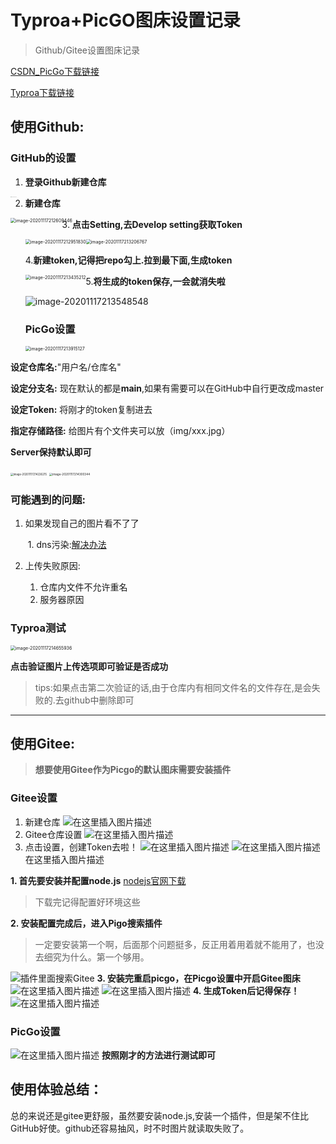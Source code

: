 # Typroa+PicGO图床设置记录
> Github/Gitee设置图床记录

[CSDN_PicGo下载链接](https://download.csdn.net/download/Aichilubiantan/12930458)

[Typroa下载链接](https://typora.io/)

## 使用Github:

###  GitHub的设置

1. **登录Github新建仓库**

<img src="https://gitee.com/pengjae/pic/raw/master/img/picgo_github_newrep.png" alt="image-20201117212130628" style="zoom:5%;float:left" />

2. **新建仓库**

<img src="https://gitee.com/pengjae/pic/raw/master/img/pic_github_createrep.png" alt="image-20201117212609446" style="zoom:50%;float:left" />

3. **点击Setting,去Develop setting获取Token**

   <img src="https://gitee.com/pengjae/pic/raw/master/img/pic_gtihub_setting.png" alt="image-20201117212951830" style="zoom:50%;float:left" />

   <img src="C:\Users\25086\AppData\Roaming\Typora\typora-user-images\image-20201117213206767.png" alt="image-20201117213206767" style="zoom:50%;" />

   4.**新建token,记得把repo勾上.拉到最下面,生成token**

   <img src="https://gitee.com/pengjae/pic/raw/master/img/picgo_github_token.png" alt="image-20201117213435212" style="zoom:50%;float:left" />

   5.**将生成的token保存,一会就消失啦**

   ![image-20201117213548548](https://img-blog.csdnimg.cn/img_convert/9a142d8cb5b1c2b9db2ac63605c156ab.png)

   ### PicGo设置

   <img src="https://gitee.com/pengjae/pic/raw/master/img/picgoSetting.png" alt="image-20201117213915127" style="zoom:50%;" />

**设定仓库名:**"用户名/仓库名"

   **设定分支名:** 现在默认的都是**main**,如果有需要可以在GitHub中自行更改成master

   **设定Token:** 将刚才的token复制进去

   **指定存储路径:** 给图片有个文件夹可以放（img/xxx.jpg）

   

   **Server保持默认即可**

   <img src="https://gitee.com/pengjae/pic/raw/master/img/image-20201117214226215.png" alt="image-20201117214226215" style="zoom:30%;" />

   <img src="https://gitee.com/pengjae/pic/raw/master/img/image-20201117214300344.png" alt="image-20201117214300344" style="zoom:33%;" />

   ### 可能遇到的问题:

   1. 如果发现自己的图片看不了了

      ​	1. dns污染:[解决办法](https://blog.csdn.net/dplovel/article/details/107356603)
      
   2. 上传失败原因:
      1. 仓库内文件不允许重名
      2. 服务器原因

   ### Typroa测试

   <img src="https://gitee.com/pengjae/pic/raw/master/img/image-20201117214655936.png" alt="image-20201117214655936" style="zoom:50%;" />

   **点击验证图片上传选项即可验证是否成功**

 >   tips:如果点击第二次验证的话,由于仓库内有相同文件名的文件存在,是会失败的.去github中删除即可
---
## 使用Gitee:
>**想要使用Gitee作为Picgo的默认图床需要安装插件**

### Gitee设置
1. 新建仓库
![在这里插入图片描述](https://img-blog.csdnimg.cn/2020111813395342.png?x-oss-process=image/watermark,type_ZmFuZ3poZW5naGVpdGk,shadow_10,text_aHR0cHM6Ly9ibG9nLmNzZG4ubmV0L0FpY2hpbHViaWFudGFu,size_16,color_FFFFFF,t_70#pic_center)
2. Gitee仓库设置
![在这里插入图片描述](https://img-blog.csdnimg.cn/20201118134357619.png?x-oss-process=image/watermark,type_ZmFuZ3poZW5naGVpdGk,shadow_10,text_aHR0cHM6Ly9ibG9nLmNzZG4ubmV0L0FpY2hpbHViaWFudGFu,size_16,color_FFFFFF,t_70#pic_center)
3. 点击设置，创建Token去啦！
![在这里插入图片描述](https://img-blog.csdnimg.cn/20201118134518185.png?x-oss-process=image/watermark,type_ZmFuZ3poZW5naGVpdGk,shadow_10,text_aHR0cHM6Ly9ibG9nLmNzZG4ubmV0L0FpY2hpbHViaWFudGFu,size_16,color_FFFFFF,t_70#pic_center)
 ![在这里插入图片描述](https://img-blog.csdnimg.cn/20201118134539843.png#pic_center)
在这里插入图片描述




**1. 首先要安装并配置node.js**
[nodejs官网下载](https://nodejs.org/en/)
> 下载完记得配置好环境这些

**2. 安装配置完成后，进入Pigo搜索插件**
> 一定要安装第一个啊，后面那个问题挺多，反正用着用着就不能用了，也没去细究为什么。第一个够用。

![插件里面搜索Gitee](https://img-blog.csdnimg.cn/20201118132831914.png?x-oss-process=image/watermark,type_ZmFuZ3poZW5naGVpdGk,shadow_10,text_aHR0cHM6Ly9ibG9nLmNzZG4ubmV0L0FpY2hpbHViaWFudGFu,size_16,color_FFFFFF,t_70#pic_center)
**3. 安装完重启picgo，在Picgo设置中开启Gitee图床**
![在这里插入图片描述](https://img-blog.csdnimg.cn/20201118133417353.png?x-oss-process=image/watermark,type_ZmFuZ3poZW5naGVpdGk,shadow_10,text_aHR0cHM6Ly9ibG9nLmNzZG4ubmV0L0FpY2hpbHViaWFudGFu,size_16,color_FFFFFF,t_70#pic_center)
![在这里插入图片描述](https://img-blog.csdnimg.cn/2020111813482370.png?x-oss-process=image/watermark,type_ZmFuZ3poZW5naGVpdGk,shadow_10,text_aHR0cHM6Ly9ibG9nLmNzZG4ubmV0L0FpY2hpbHViaWFudGFu,size_16,color_FFFFFF,t_70#pic_center)
**4. 生成Token后记得保存！**
![在这里插入图片描述](https://img-blog.csdnimg.cn/20201118134921194.png?x-oss-process=image/watermark,type_ZmFuZ3poZW5naGVpdGk,shadow_10,text_aHR0cHM6Ly9ibG9nLmNzZG4ubmV0L0FpY2hpbHViaWFudGFu,size_16,color_FFFFFF,t_70#pic_center)
### PicGo设置
![在这里插入图片描述](https://img-blog.csdnimg.cn/20201118135151817.png?x-oss-process=image/watermark,type_ZmFuZ3poZW5naGVpdGk,shadow_10,text_aHR0cHM6Ly9ibG9nLmNzZG4ubmV0L0FpY2hpbHViaWFudGFu,size_16,color_FFFFFF,t_70#pic_center)
**按照刚才的方法进行测试即可**
## 使用体验总结：
总的来说还是gitee更舒服，虽然要安装node.js,安装一个插件，但是架不住比GitHub好使。github还容易抽风，时不时图片就读取失败了。
